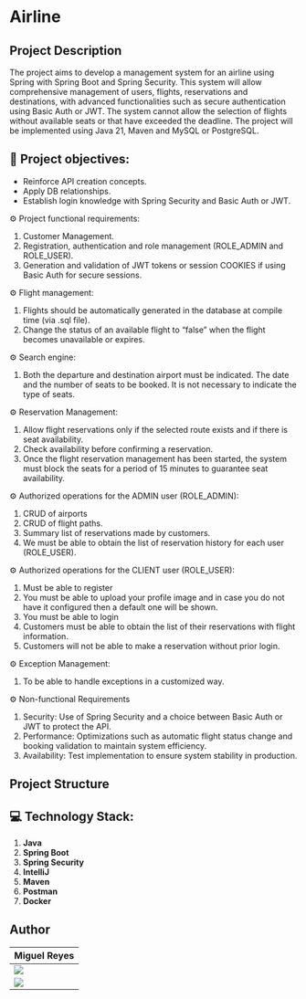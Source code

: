 # Airline
## Project Description
The project aims to develop a management system for an airline using Spring with Spring Boot and
Spring Security. This system will allow comprehensive management of users, flights, reservations and
destinations, with advanced functionalities such as secure authentication using Basic Auth or JWT.
The system cannot allow the selection of flights without available seats or that have exceeded the deadline.
The project will be implemented using Java 21, Maven and MySQL or PostgreSQL.

## 🎯 Project objectives:

* Reinforce API creation concepts.
* Apply DB relationships.
* Establish login knowledge with Spring Security and Basic Auth or JWT.

⚙️ Project functional requirements:

1. Customer Management.
2. Registration, authentication and role management (ROLE_ADMIN and ROLE_USER).
3. Generation and validation of JWT tokens or session COOKIES if using Basic Auth for secure sessions.

⚙️ Flight management:

1. Flights should be automatically generated in the database at compile time (via .sql file).
2. Change the status of an available flight to “false” when the flight becomes unavailable or expires.

⚙️ Search engine:

1. Both the departure and destination airport must be indicated. The date and the number of seats to be booked. It is not necessary to indicate the type of seats.

⚙️ Reservation Management:

1. Allow flight reservations only if the selected route exists and if there is seat availability.
2. Check availability before confirming a reservation.
3. Once the flight reservation management has been started, the system must block the seats for a period of 15 minutes to guarantee seat availability.

⚙️ Authorized operations for the ADMIN user (ROLE_ADMIN):

1. CRUD of airports
2. CRUD of flight paths.
3. Summary list of reservations made by customers.
4. We must be able to obtain the list of reservation history for each user (ROLE_USER).

⚙️ Authorized operations for the CLIENT user (ROLE_USER):

1. Must be able to register
2. You must be able to upload your profile image and in case you do not have it configured then a default one will be shown.
3. You must be able to login
4. Customers must be able to obtain the list of their reservations with flight information.
5. Customers will not be able to make a reservation without prior login.

⚙️ Exception Management:

1. To be able to handle exceptions in a customized way.

⚙️ Non-functional Requirements

1. Security: Use of Spring Security and a choice between Basic Auth or JWT to protect the API.
2. Performance: Optimizations such as automatic flight status change and booking validation to maintain system efficiency.
3. Availability: Test implementation to ensure system stability in production.

## Project Structure


## 💻 Technology Stack:

1. **Java**
2. **Spring Boot**
3. **Spring Security**
4. **IntelliJ**
5. **Maven**
6. **Postman**
7. **Docker**


## Author

|                                                                                  **Miguel Reyes**                                                                                    |
  | ----------------------------------------------------------------------------------------------------------------------------------------------------------------------------------- |
| <a href="https://github.com/MIANREVA2024"> <img src="https://img.shields.io/badge/github-%23121011.svg?&style=for-the-badge&logo=github&logoColor=white"/></a>             |
| <a href="https://www.linkedin.com/in/miguelreyesvasquez/"> <img src="https://img.shields.io/badge/linkedin%20-%230077B5.svg?&style=for-the-badge&logo=linkedin&logoColor=white"/></a> |